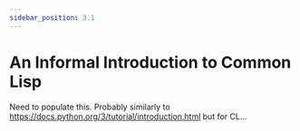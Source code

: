```yaml
---
sidebar_position: 3.1
---
```


# An Informal Introduction to Common Lisp

Need to populate this. Probably similarly to https://docs.python.org/3/tutorial/introduction.html but for CL...
